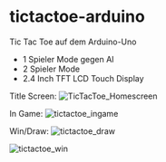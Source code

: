 # tictactoe-arduino
Tic Tac Toe auf dem Arduino-Uno
- 1 Spieler Mode gegen AI
- 2 Spieler Mode
- 2.4 Inch TFT LCD Touch Display
  

Title Screen:
![TicTacToe_Homescreen](https://github.com/mariexng/tictactoe-arduino/assets/102751184/9cd51865-e22d-4c73-952c-5f7bce2ea175)

In Game:
![tictactoe_ingame](https://github.com/mariexng/tictactoe-arduino/assets/102751184/1c3f0a9f-6e40-4302-9b2b-5f0b9644921c)

Win/Draw:
![tictactoe_draw](https://github.com/mariexng/tictactoe-arduino/assets/102751184/b84bb7cf-0244-4b35-bb16-78ade7374eb3)

![tictactoe_win](https://github.com/mariexng/tictactoe-arduino/assets/102751184/5cdc3dca-dda9-459c-945d-8db0f97e348c)
